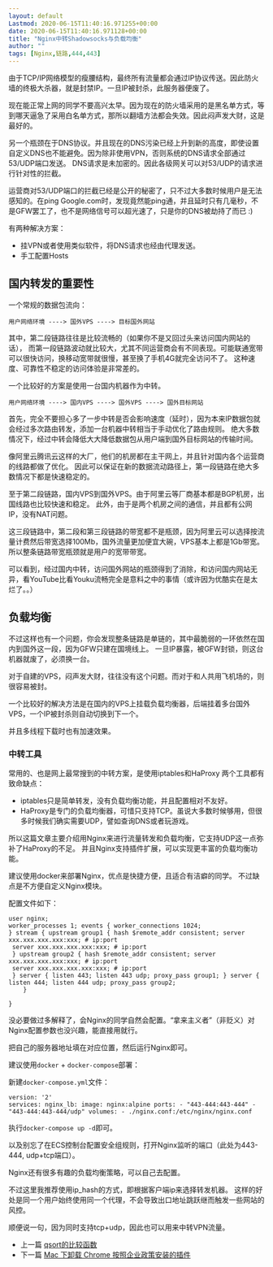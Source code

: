 ```yaml
---
layout: default
Lastmod: 2020-06-15T11:40:16.971255+00:00
date: 2020-06-15T11:40:16.971128+00:00
title: "Nginx中转Shadowsocks与负载均衡"
author: ""
tags: [Nginx,链路,444,443]
---
```


由于TCP/IP网络模型的瘦腰结构，最终所有流量都会通过IP协议传送。因此防火墙的终极大杀器，就是封禁IP。一旦IP被封杀，此服务器便废了。

现在能正常上网的同学不要高兴太早。因为现在的防火墙采用的是黑名单方式，等到哪天逼急了采用白名单方式，那所以翻墙方法都会失效。因此闷声发大财，这是最好的。

另一个瓶颈在于DNS协议。并且现在的DNS污染已经上升到新的高度，即使设置自定义DNS也不能避免。因为除非使用VPN，否则系统的DNS请求全部通过53/UDP端口发送。 DNS请求是未加密的。因此各级网关可以对53/UDP的请求进行针对性的拦截。

运营商对53/UDP端口的拦截已经是公开的秘密了，只不过大多数时候用户是无法感知的。在ping Google.com时，发现竟然能ping通，并且延时只有几毫秒，不是GFW罢工了，也不是网络信号可以超光速了，只是你的DNS被劫持了而已 :)

有两种解决方案：

*   挂VPN或者使用类似软件，将DNS请求也经由代理发送。
*   手工配置Hosts

国内转发的重要性
--------

一个常规的数据包流向：

    用户网络环境 ----> 国外VPS ----> 目标国外网站
    

其中，第二段链路往往是比较流畅的（如果你不是又回过头来访问国内网站的话）， 而第一段链路波动就比较大，尤其不同运营商会有不同表现。可能联通宽带可以很快访问，换移动宽带就很慢，甚至换了手机4G就完全访问不了。 这种速度、可靠性不稳定的访问体验是非常差的。

一个比较好的方案是使用一台国内机器作为中转。

    用户网络环境 ----> 国内VPS ----> 国外VPS ----> 国外目标网站
    

首先，完全不要担心多了一步中转是否会影响速度（延时），因为本来IP数据包就会经过多次路由转发，添加一台机器中转相当于手动优化了路由规则。 绝大多数情况下，经过中转会降低大大降低数据包从用户端到国外目标网站的传输时间。

像阿里云腾讯云这样的大厂，他们的机房都在主干网上，并且针对国内各个运营商的线路都做了优化。 因此可以保证在新的数据流动路径上，第一段链路在绝大多数情况下都是快速稳定的。

至于第二段链路，国内VPS到国外VPS。由于阿里云等厂商基本都是BGP机房，出国线路也比较快速和稳定。 此外，由于是两个机房之间的通信，并且都有公网IP，没有NAT问题。

这三段链路中，第二段和第三段链路的带宽都不是瓶颈，因为阿里云可以选择按流量计费然后带宽选择100Mb，国外流量更加便宜大碗，VPS基本上都是1Gb带宽。 所以整条链路带宽瓶颈就是用户的宽带带宽。

可以看到，经过国内中转，访问国外网站的瓶颈得到了消除，和访问国内网站无异，看YouTube比看Youku流畅完全是意料之中的事情（或许因为优酷实在是太烂了。。）

负载均衡
----

不过这样也有一个问题，你会发现整条链路是单链的，其中最脆弱的一环依然在国内到国外这一段，因为GFW只建在国境线上。 一旦IP暴露，被GFW封锁，则这台机器就废了，必须换一台。

对于自建的VPS，闷声发大财，往往没有这个问题。而对于和人共用飞机场的，则很容易被封。

一个比较好的解决方法是在国内的VPS上挂载负载均衡器，后端挂着多台国外VPS，一个IP被封杀则自动切换到下一个。

并且多线程下载时也有加速效果。

### 中转工具

常用的、也是网上最常搜到的中转方案，是使用iptables和HaProxy 两个工具都有致命缺点：

*   iptables只是简单转发，没有负载均衡功能，并且配置相对不友好。
*   HaProxy是专门的负载均衡器，可惜只支持TCP。虽说大多数时候够用，但很多时候我们确实需要UDP，譬如查询DNS或者玩游戏。

所以这篇文章主要介绍用Nginx来进行流量转发和负载均衡，它支持UDP这一点弥补了HaProxy的不足。 并且Nginx支持插件扩展，可以实现更丰富的负载均衡功能。

建议使用docker来部署Nginx，优点是快捷方便，且适合有洁癖的同学。 不过缺点是不方便自定义Nginx模块。

配置文件如下：

    user nginx;
    worker_processes 1; events { worker_connections 1024;
    } stream { upstream group1 { hash $remote_addr consistent; server xxx.xxx.xxx.xxx:xxx; # ip:port
     server xxx.xxx.xxx.xxx:xxx; # ip:port
     } upstream group2 { hash $remote_addr consistent; server xxx.xxx.xxx.xxx:xxx; # ip:port
     server xxx.xxx.xxx.xxx:xxx; # ip:port
     } server { listen 443; listen 443 udp; proxy_pass group1; } server { listen 444; listen 444 udp; proxy_pass group2;
        }
    
    }
    

没必要做过多解释了，会Nginx的同学自然会配置。“拿来主义者”（非贬义）对Nginx配置参数也没兴趣，能直接用就行。

把自己的服务器地址填在对应位置，然后运行Nginx即可。

建议使用`docker` + `docker-compose`部署：

新建`docker-compose.yml`文件：

    version: '2'
    services: nginx_lb: image: nginx:alpine ports: - "443-444:443-444" - "443-444:443-444/udp" volumes: - ./nginx.conf:/etc/nginx/nginx.conf
    

执行`docker-compose up -d`即可。

以及别忘了在ECS控制台配置安全组规则，打开Nginx监听的端口（此处为443-444, udp+tcp端口）。

Nginx还有很多有趣的负载均衡策略，可以自己去配置。

不过这里我推荐使用ip\_hash的方式，即根据客户端ip来选择转发机器。 这样的好处是同一个用户始终使用同一个代理，不会导致出口地址跳跃继而触发一些网站的风控。

顺便说一句，因为同时支持tcp+udp，因此也可以用来中转VPN流量。

*   上一篇 [qsort的比较函数](/posts/qsort-comparator.html)
*   下一篇 [Mac 下卸载 Chrome 按照企业政策安装的插件](/posts/mac-remove-chrome-force-installed-extensions.html)

